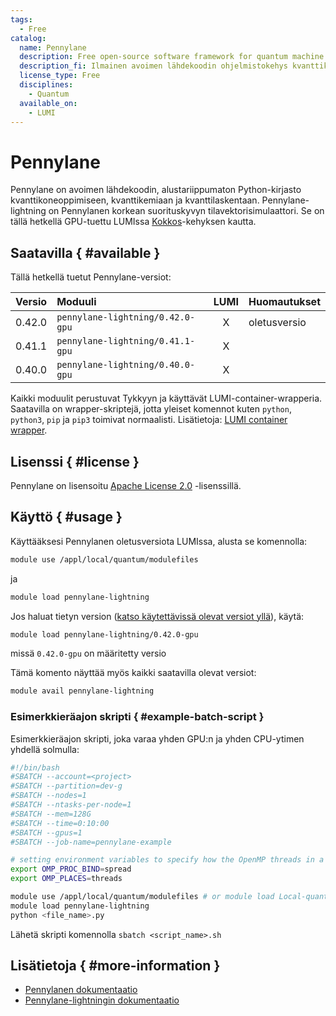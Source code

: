 ```yaml
---
tags:
  - Free
catalog:
  name: Pennylane
  description: Free open-source software framework for quantum machine learning and quantum computing
  description_fi: Ilmainen avoimen lähdekoodin ohjelmistokehys kvanttikoneoppimiseen ja kvanttilaskentaan
  license_type: Free
  disciplines:
    - Quantum
  available_on:
    - LUMI
---
```


# Pennylane

Pennylane on avoimen lähdekoodin, alustariippumaton Python-kirjasto kvanttikoneoppimiseen, kvanttikemiaan ja kvanttilaskentaan. Pennylane-lightning on Pennylanen korkean suorituskyvyn tilavektorisimulaattori. Se on tällä hetkellä GPU-tuettu LUMIssa [Kokkos](https://kokkos.github.io/kokkos-core-wiki/)-kehyksen kautta.

## Saatavilla { #available }

Tällä hetkellä tuetut Pennylane-versiot:

| Versio | Moduuli                              | LUMI  | Huomautukset    |
|:-------|:-------------------------------------|:-----:|-----------------|
| 0.42.0 | `pennylane-lightning/0.42.0-gpu`     | X     | oletusversio    |
| 0.41.1 | `pennylane-lightning/0.41.1-gpu`     | X     |                 |
| 0.40.0 | `pennylane-lightning/0.40.0-gpu`     | X     |                 |

Kaikki moduulit perustuvat Tykkyyn ja käyttävät LUMI-container-wrapperia.
Saatavilla on wrapper-skriptejä, jotta yleiset komennot kuten `python`,
`python3`, `pip` ja `pip3` toimivat normaalisti. Lisätietoja: 
[LUMI container wrapper](https://docs.lumi-supercomputer.eu/software/installing/container-wrapper/).

## Lisenssi { #license }

Pennylane on lisensoitu
[Apache License 2.0](https://github.com/PennyLaneAI/pennylane/blob/master/LICENSE) -lisenssillä.

## Käyttö { #usage }

Käyttääksesi Pennylanen oletusversiota LUMIssa, alusta se komennolla:

```bash
module use /appl/local/quantum/modulefiles
```

ja 

```bash
module load pennylane-lightning
```

Jos haluat tietyn version ([katso käytettävissä olevat versiot yllä](#available)), käytä:

```bash
module load pennylane-lightning/0.42.0-gpu
```

missä `0.42.0-gpu` on määritetty versio

Tämä komento näyttää myös kaikki saatavilla olevat versiot:

```bash
module avail pennylane-lightning
```

### Esimerkkieräajon skripti { #example-batch-script }

Esimerkkieräajon skripti, joka varaa yhden GPU:n ja yhden CPU-ytimen yhdellä solmulla:

```bash title="LUMI"
#!/bin/bash
#SBATCH --account=<project>
#SBATCH --partition=dev-g
#SBATCH --nodes=1
#SBATCH --ntasks-per-node=1
#SBATCH --mem=128G
#SBATCH --time=0:10:00
#SBATCH --gpus=1
#SBATCH --job-name=pennylane-example

# setting environment variables to specify how the OpenMP threads in a program are bound to processors
export OMP_PROC_BIND=spread  
export OMP_PLACES=threads

module use /appl/local/quantum/modulefiles # or module load Local-quantum
module load pennylane-lightning
python <file_name>.py
```

Lähetä skripti komennolla `sbatch <script_name>.sh`

## Lisätietoja { #more-information }

- [Pennylanen dokumentaatio](https://docs.pennylane.ai/en/stable/code/qml.html)
- [Pennylane-lightningin dokumentaatio](https://docs.pennylane.ai/projects/lightning/en/stable/)